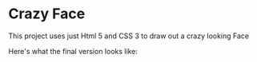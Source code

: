# Crazy Face
This project uses just Html 5 and CSS 3 to draw out a crazy looking Face

Here's what the final version looks like:
